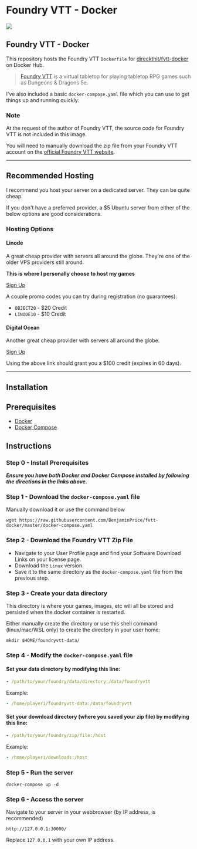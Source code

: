 # Foundry VTT - Docker

<a href="https://patreon.com/direckthit"><img src="https://img.shields.io/endpoint.svg?url=https%3A%2F%2Fshieldsio-patreon.herokuapp.com%2Fdireckthit&style=for-the-badge" /> </a>

## Foundry VTT - Docker

This repository hosts the Foundry VTT `Dockerfile` for [direckthit/fvtt-docker](https://hub.docker.com/r/direckthit/fvtt-docker) on Docker Hub.

> [Foundry VTT](https://foundryvtt.com/) is a virtual tabletop for playing tabletop RPG games such as Dungeons & Dragons 5e.

I've also included a basic `docker-compose.yaml` file which you can use to get things up and running quickly.

### **Note**
At the request of the author of Foundry VTT, the source code for Foundry VTT is not included in this image. 

You will need to manually download the zip file from your Foundry VTT account on the [official Foundry VTT website](https://foundryvtt.com/).

---

## **Recommended Hosting**

I recommend you host your server on a dedicated server. They can be quite cheap.

If you don't have a preferred provider, a $5 Ubuntu server from either of the below options are good considerations.

### **Hosting Options**

#### Linode
A great cheap provider with servers all around the globe. They're one of the older VPS providers still around.

**This is where I personally choose to host my games**

[Sign Up](https://www.linode.com/?r=311b3d1469c9a251020a9385437b21266fa076f0)

A couple promo codes you can try during registration (no guarantees):

- `OBJECT20` - $20 Credit
- `LINODE10` - $10 Credit

#### Digital Ocean
Another great cheap provider with servers all around the globe.

[Sign Up](https://m.do.co/c/b62612d2b7df)

Using the above link should grant you a $100 credit (expires in 60 days).

---

## **Installation**

## Prerequisites

- [Docker](https://docs.docker.com/engine/install/)
- [Docker Compose](https://docs.docker.com/compose/install/)

## Instructions

### Step 0 - Install Prerequisites

***Ensure you have both Docker and Docker Compose installed by following the directions in the links above.***

### Step 1 - Download the `docker-compose.yaml` file

Manually download it or use the command below

```shell
wget https://raw.githubusercontent.com/BenjaminPrice/fvtt-docker/master/docker-compose.yaml
```

### Step 2 - Download the Foundry VTT Zip File

- Navigate to your User Profile page and find your Software Download Links on your license page.
- Download the `Linux` version.
- Save it to the same directory as the `docker-compose.yaml` file from the previous step.

### Step 3 - Create your data directory

This directory is where your games, images, etc will all be stored and persisted when the docker container is restarted.

Either manually create the directory or use this shell command (linux/mac/WSL only) to create the directory in your user home:

```shell
mkdir $HOME/foundryvtt-data/
```

### Step 4 - Modify the `docker-compose.yaml` file

#### Set your data directory by modifying this line:

```yaml
- /path/to/your/foundry/data/directory:/data/foundryvtt
```

Example:

```yaml
- /home/player1/foundryvtt-data:/data/foundryvtt
```

#### Set your download directory (where you saved your zip file) by modifying this line:

```yaml
- /path/to/your/foundry/zip/file:/host
```

Example:

```yaml
- /home/player1/downloads:/host
```

### Step 5 - Run the server

```shell
docker-compose up -d
```

### Step 6 - Access the server

Navigate to your server in your webbrowser (by IP address, is recommended)

`http://127.0.0.1:30000/`

Replace `127.0.0.1` with your own IP address.